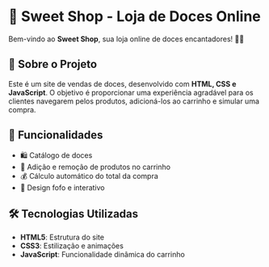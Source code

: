 # 🍭 Sweet Shop - Loja de Doces Online

Bem-vindo ao **Sweet Shop**, sua loja online de doces encantadores! 🍬✨

## 📌 Sobre o Projeto
Este é um site de vendas de doces, desenvolvido com **HTML, CSS e JavaScript**. O objetivo é proporcionar uma experiência agradável para os clientes navegarem pelos produtos, adicioná-los ao carrinho e simular uma compra.

## 🚀 Funcionalidades
- 🛍️ Catálogo de doces
- 🛒 Adição e remoção de produtos no carrinho
- 💰 Cálculo automático do total da compra
- 🎨 Design fofo e interativo

## 🛠️ Tecnologias Utilizadas
- **HTML5**: Estrutura do site
- **CSS3**: Estilização e animações
- **JavaScript**: Funcionalidade dinâmica do carrinho

